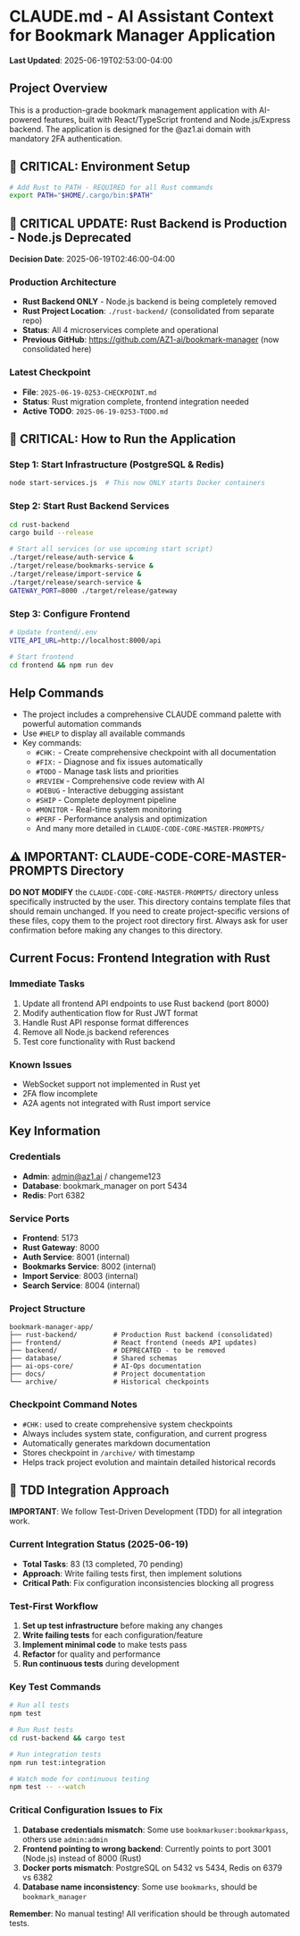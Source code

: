 # CLAUDE.md - AI Assistant Context for Bookmark Manager Application

**Last Updated**: 2025-06-19T02:53:00-04:00

## Project Overview
This is a production-grade bookmark management application with AI-powered features, built with React/TypeScript frontend and Node.js/Express backend. The application is designed for the @az1.ai domain with mandatory 2FA authentication.

## 🚨 CRITICAL: Environment Setup
```bash
# Add Rust to PATH - REQUIRED for all Rust commands
export PATH="$HOME/.cargo/bin:$PATH"
```

## 🚨 CRITICAL UPDATE: Rust Backend is Production - Node.js Deprecated
**Decision Date**: 2025-06-19T02:46:00-04:00

### Production Architecture
- **Rust Backend ONLY** - Node.js backend is being completely removed
- **Rust Project Location**: `./rust-backend/` (consolidated from separate repo)
- **Status**: All 4 microservices complete and operational
- **Previous GitHub**: https://github.com/AZ1-ai/bookmark-manager (now consolidated here)

### Latest Checkpoint
- **File**: `2025-06-19-0253-CHECKPOINT.md`
- **Status**: Rust migration complete, frontend integration needed
- **Active TODO**: `2025-06-19-0253-TODO.md`

## 🚨 CRITICAL: How to Run the Application

### Step 1: Start Infrastructure (PostgreSQL & Redis)
```bash
node start-services.js  # This now ONLY starts Docker containers
```

### Step 2: Start Rust Backend Services
```bash
cd rust-backend
cargo build --release

# Start all services (or use upcoming start script)
./target/release/auth-service &
./target/release/bookmarks-service &
./target/release/import-service &
./target/release/search-service &
GATEWAY_PORT=8000 ./target/release/gateway
```

### Step 3: Configure Frontend
```bash
# Update frontend/.env
VITE_API_URL=http://localhost:8000/api

# Start frontend
cd frontend && npm run dev
```

## Help Commands
- The project includes a comprehensive CLAUDE command palette with powerful automation commands
- Use `#HELP` to display all available commands
- Key commands:
  - `#CHK:` - Create comprehensive checkpoint with all documentation
  - `#FIX:` - Diagnose and fix issues automatically
  - `#TODO` - Manage task lists and priorities
  - `#REVIEW` - Comprehensive code review with AI
  - `#DEBUG` - Interactive debugging assistant
  - `#SHIP` - Complete deployment pipeline
  - `#MONITOR` - Real-time system monitoring
  - `#PERF` - Performance analysis and optimization
  - And many more detailed in `CLAUDE-CODE-CORE-MASTER-PROMPTS/`

## ⚠️ IMPORTANT: CLAUDE-CODE-CORE-MASTER-PROMPTS Directory
**DO NOT MODIFY** the `CLAUDE-CODE-CORE-MASTER-PROMPTS/` directory unless specifically instructed by the user. This directory contains template files that should remain unchanged. If you need to create project-specific versions of these files, copy them to the project root directory first. Always ask for user confirmation before making any changes to this directory.

## Current Focus: Frontend Integration with Rust

### Immediate Tasks
1. Update all frontend API endpoints to use Rust backend (port 8000)
2. Modify authentication flow for Rust JWT format
3. Handle Rust API response format differences
4. Remove all Node.js backend references
5. Test core functionality with Rust backend

### Known Issues
- WebSocket support not implemented in Rust yet
- 2FA flow incomplete
- A2A agents not integrated with Rust import service

## Key Information

### Credentials
- **Admin**: admin@az1.ai / changeme123
- **Database**: bookmark_manager on port 5434
- **Redis**: Port 6382

### Service Ports
- **Frontend**: 5173
- **Rust Gateway**: 8000
- **Auth Service**: 8001 (internal)
- **Bookmarks Service**: 8002 (internal)
- **Import Service**: 8003 (internal)
- **Search Service**: 8004 (internal)

### Project Structure
```
bookmark-manager-app/
├── rust-backend/         # Production Rust backend (consolidated)
├── frontend/             # React frontend (needs API updates)
├── backend/              # DEPRECATED - to be removed
├── database/             # Shared schemas
├── ai-ops-core/          # AI-Ops documentation
├── docs/                 # Project documentation
└── archive/              # Historical checkpoints
```

### Checkpoint Command Notes
- `#CHK:` used to create comprehensive system checkpoints
- Always includes system state, configuration, and current progress
- Automatically generates markdown documentation
- Stores checkpoint in `/archive/` with timestamp
- Helps track project evolution and maintain detailed historical records

## 🧪 TDD Integration Approach
**IMPORTANT**: We follow Test-Driven Development (TDD) for all integration work.

### Current Integration Status (2025-06-19)
- **Total Tasks**: 83 (13 completed, 70 pending)
- **Approach**: Write failing tests first, then implement solutions
- **Critical Path**: Fix configuration inconsistencies blocking all progress

### Test-First Workflow
1. **Set up test infrastructure** before making any changes
2. **Write failing tests** for each configuration/feature
3. **Implement minimal code** to make tests pass
4. **Refactor** for quality and performance
5. **Run continuous tests** during development

### Key Test Commands
```bash
# Run all tests
npm test

# Run Rust tests
cd rust-backend && cargo test

# Run integration tests
npm run test:integration

# Watch mode for continuous testing
npm test -- --watch
```

### Critical Configuration Issues to Fix
1. **Database credentials mismatch**: Some use `bookmarkuser:bookmarkpass`, others use `admin:admin`
2. **Frontend pointing to wrong backend**: Currently points to port 3001 (Node.js) instead of 8000 (Rust)
3. **Docker ports mismatch**: PostgreSQL on 5432 vs 5434, Redis on 6379 vs 6382
4. **Database name inconsistency**: Some use `bookmarks`, should be `bookmark_manager`

**Remember**: No manual testing! All verification should be through automated tests.
```